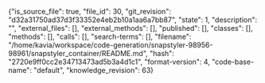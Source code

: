 {"is_source_file": true, "file_id": 30, "git_revision": "d32a31750ad37d3f33352e4eb2b10a1aa6a7bb87", "state": 1, "description": "", "external_files": [], "external_methods": [], "published": [], "classes": [], "methods": [], "calls": [], "search-terms": [], "filename": "/home/kavia/workspace/code-generation/snapstyler-98956-98961/snapstyler_container/README.md", "hash": "2720e9ff0cc2e34713473ad5b3a4d1c1", "format-version": 4, "code-base-name": "default", "knowledge_revision": 63}